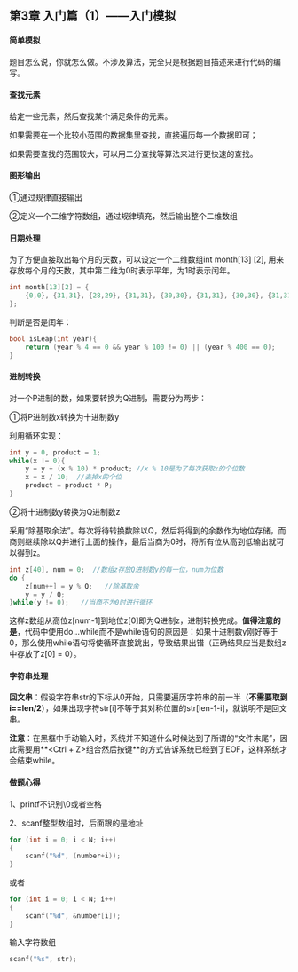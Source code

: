 ## 第3章 入门篇（1）——入门模拟

#### 简单模拟

题目怎么说，你就怎么做。不涉及算法，完全只是根据题目描述来进行代码的编写。

#### 查找元素

给定一些元素，然后查找某个满足条件的元素。

如果需要在一个比较小范围的数据集里查找，直接遍历每一个数据即可；

如果需要查找的范围较大，可以用二分查找等算法来进行更快速的查找。

#### 图形输出

①通过规律直接输出

②定义一个二维字符数组，通过规律填充，然后输出整个二维数组

#### 日期处理

为了方便直接取出每个月的天数，可以设定一个二维数组int month[13] [2], 用来存放每个月的天数，其中第二维为0时表示平年，为1时表示闰年。

```c++
int month[13][2] = {
    {0,0}, {31,31}, {28,29}, {31,31}, {30,30}, {31,31}, {30,30}, {31,31}, {31,31}, {30,30}, {31,31}, {30,30}, {31,31}
};
```

判断是否是闰年：

```c++
bool isLeap(int year){
    return (year % 4 == 0 && year % 100 != 0) || (year % 400 == 0);
}
```

#### 进制转换

对一个P进制的数，如果要转换为Q进制，需要分为两步：

①将P进制数x转换为十进制数y

利用循环实现：

```c++
int y = 0, product = 1;
while(x != 0){
    y = y + (x % 10) * product; //x % 10是为了每次获取x的个位数
    x = x / 10;  //去掉x的个位
    product = product * P;
}
```

②将十进制数y转换为Q进制数z

采用“除基取余法”。每次将待转换数除以Q，然后将得到的余数作为地位存储，而商则继续除以Q并进行上面的操作，最后当商为0时，将所有位从高到低输出就可以得到z。

```c++
int z[40], num = 0;  //数组z存放Q进制数y的每一位，num为位数
do {
    z[num++] = y % Q;   //除基取余
    y = y / Q;
}while(y != 0);   //当商不为0时进行循环
```

​		这样z数组从高位z[num-1]到地位z[0]即为Q进制z，进制转换完成。**值得注意的是**，代码中使用do…while而不是while语句的原因是：如果十进制数y刚好等于0，那么使用while语句将使循环直接跳出，导致结果出错（正确结果应当是数组z中存放了z[0] = 0）。

#### 字符串处理

**回文串**：假设字符串str的下标从0开始，只需要遍历字符串的前一半（**不需要取到i==len/2**），如果出现字符str[i]不等于其对称位置的str[len-1-i]，就说明不是回文串。

**注意**：在黑框中手动输入时，系统并不知道什么时候达到了所谓的“文件末尾”，因此需要用**<Ctrl + Z>组合然后按<Enter>键**的方式告诉系统已经到了EOF，这样系统才会结束while。

#### 做题心得
1、printf不识别\0或者空格

2、scanf整型数组时，后面跟的是地址

```c++
for (int i = 0; i < N; i++)
{
	scanf("%d", (number+i));
}
```

或者

```c++
for (int i = 0; i < N; i++)
{
	scanf("%d", &number[i]);
}
```

输入字符数组

```c++
scanf("%s", str);
```

